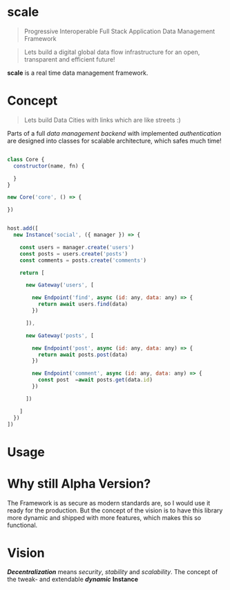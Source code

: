 # scale

> Progressive Interoperable Full Stack Application Data Management Framework

> Lets build a digital global data flow infrastructure for an open, transparent and efficient future!

**scale** is a real time data management framework.

# Concept

> Lets build Data Cities with links which are like streets :)

Parts of a full *data management backend* with implemented *authentication* are designed into classes for scalable architecture, which safes much time!

```js

class Core {
  constructor(name, fn) {

  }
}

new Core('core', () => {

})

```

```js

host.add([
  new Instance('social', ({ manager }) => {

    const users = manager.create('users')
    const posts = users.create('posts')
    const comments = posts.create('comments')

    return [

      new Gateway('users', [

        new Endpoint('find', async (id: any, data: any) => {
          return await users.find(data)
        })

      ]),

      new Gateway('posts', [

        new Endpoint('post', async (id: any, data: any) => {
          return await posts.post(data)
        })

        new Endpoint('comment', async (id: any, data: any) => {
          const post  =await posts.get(data.id)
        })

      ])

    ]
  })
])

```


# Usage



# Why still Alpha Version?

The Framework is as secure as modern standards are, so I would use it ready for the production. But the concept of the vision is to have this library more dynamic and shipped with more features, which makes this so functional.

# Vision

***Decentralization*** means *security*, *stability* and *scalability*. The concept of the tweak- and extendable ***dynamic*** **Instance**

